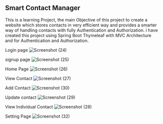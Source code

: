 Smart Contact Manager
------------------------------
This is a learning Project, the main Objective of this project to create a website which stores contacts in very efficient way and provides a smarter way of handling contacts with fully Authentication and Authorization. i have created this project using Spring Boot Thymeleaf with MVC Architecture and for Authentication and Authorization.

Login page
![Screenshot (24)](https://github.com/bhanushapushpa/ContactSmart/assets/46710357/ab4a98ad-ac5d-4bff-beec-d5c57debbe01)

signup page
![Screenshot (25)](https://github.com/bhanushapushpa/ContactSmart/assets/46710357/6af9029a-24ed-47b4-8f5e-a7a22962b9d5)

Home Page 
![Screenshot (26)](https://github.com/bhanushapushpa/ContactSmart/assets/46710357/c0b55eef-5f43-480d-b62d-f1d438696d61)

View Contact
![Screenshot (27)](https://github.com/bhanushapushpa/ContactSmart/assets/46710357/411d623b-39ed-416c-b850-051826e99ce5)

Add Contact
![Screenshot (30)](https://github.com/bhanushapushpa/ContactSmart/assets/46710357/60efcd85-caeb-4bad-b0bf-e6b706ce7931)

Update contact
![Screenshot (29)](https://github.com/bhanushapushpa/ContactSmart/assets/46710357/56c89cb1-8996-4c47-a9a8-3b907fcff13c)

View Individual Contact
![Screenshot (28)](https://github.com/bhanushapushpa/ContactSmart/assets/46710357/5b4e4c9f-d47d-42d4-aec5-9d7bd1f47e93)

Setting Page
![Screenshot (32)](https://github.com/bhanushapushpa/ContactSmart/assets/46710357/96a48a22-6055-415b-b1c5-2075b4cb2a80)
